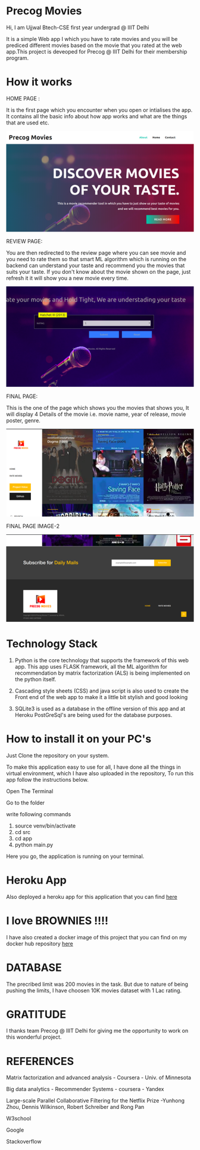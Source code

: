 # Precog Movies

Hi, I am Ujjwal Btech-CSE first year undergrad @ IIIT Delhi

It is a simple Web app I which you have to rate movies and you will be prediced different movies based on the movie that you rated at the web app.This project is deveoped for Precog @ IIIT Delhi for their membership program.

# How it works

HOME PAGE : 

It is the first page which you encounter when you open or intialises the app. It contains all the basic info about how app works and what are the things that are used etc.

![](src/app/static/images-2/bl1.jpg)

REVIEW PAGE:

You are then redirected to the review page where you can see movie and you need to rate them so that smart ML algorithm which is running on the backend can understand your taste and recommend you the movies that suits your taste. If you don't know about the movie shown on the page, just refresh it it will show you a new movie every time.

![](src/app/static/images-2/bl2.jpg)

FINAL PAGE:

This is the one of the page which shows you the movies that shows you, It will display 4 Details of the movie i.e. movie name, year of release, movie poster, genre.

![](src/app/static/images-2/bl3.jpg)

FINAL PAGE IMAGE-2

![](src/app/static/images-2/bl4.jpg)

# Technology Stack

1. Python is the core technology that supports the framework of this web app. This app uses FLASK framework, all the ML algorithm for recommendation by matrix factorization (ALS) is being implemented on the python itself.

2. Cascading style sheets (CSS) and java script is also used to create the Front end of the web app to make it a little bit stylish and good looking

3. SQLite3 is used as a database in the offline version of this app and at Heroku PostGreSql's are being used for the database purposes.

# How to install it on your PC's

Just Clone the repository on your system.

To make this application easy to use for all, I have done all the things in virtual environment, which I have also uploaded in the repository, To run this app follow the instructions below.

Open The Terminal

Go to the folder 

write following commands

1. source venv/bin/activate
2. cd src
3. cd app
4. python main.py

Here you go, the application is running on your terminal.
# Heroku App

Also deployed a heroku app for this application that you can find [here](https://precog-movies.herokuapp.com/)

# I love BROWNIES !!!!

I have also created a docker image of this project that you can find on my docker hub repository [here](https://cloud.docker.com/u/ujjwalll/repository/docker/ujjwalll/precog)

# DATABASE

The precribed limit was 200 movies in the task. But due to nature of being pushing the limits, I have choosen 10K movies dataset with 1 Lac rating.

# GRATITUDE

I thanks team Precog @ IIIT Delhi for giving me the opportunity to work on this wonderful project. 

# REFERENCES  

Matrix factorization and advanced analysis - Coursera - Univ. of Minnesota

Big data analytics - Recommender Systems - coursera - Yandex

Large-scale Parallel Collaborative Filtering for the Netflix Prize
-Yunhong Zhou, Dennis Wilkinson, Robert Schreiber and Rong Pan

W3school

Google

Stackoverflow

